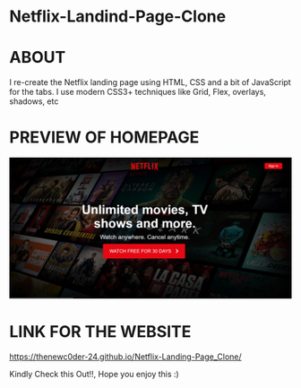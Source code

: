 # Netflix-Landind-Page-Clone

# ABOUT
I re-create the Netflix landing page using HTML, CSS and a bit of JavaScript for the tabs. I use modern CSS3+ techniques like Grid, Flex, overlays, shadows, etc

# PREVIEW OF HOMEPAGE
![image](https://github.com/TheNewC0der-24/Netflix-Landing-Page_Clone/blob/master/PREVIEW%20OF%20HOMEPAGE.png)

# LINK FOR THE WEBSITE
https://thenewc0der-24.github.io/Netflix-Landing-Page_Clone/

Kindly Check this Out!!, Hope you enjoy this :)
